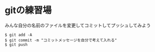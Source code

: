 # gitの練習場

みんな自分の名前のファイルを変更してコミットしてプッシュしてみよう

```
$ git add -A
$ git commit -m "コミットメッセージを自分で考えて入れる"
$ git push
```
